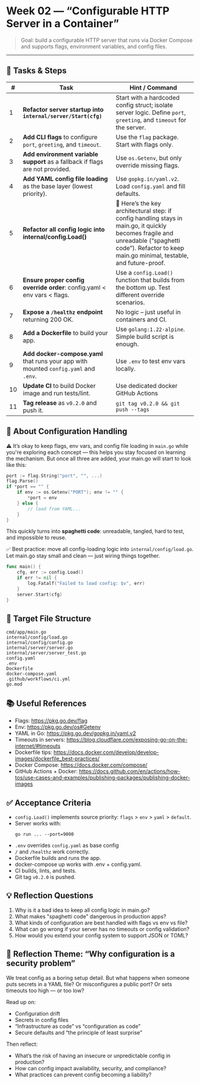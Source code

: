 # Week 02 — “Configurable HTTP Server in a Container”

> Goal: build a configurable HTTP server that runs via Docker Compose and supports flags, environment variables, and config files.

---

## 📝 Tasks & Steps

| # | Task | Hint / Command |
|---|------|----------------|
| 1  | **Refactor server startup into `internal/server/Start(cfg)`**                                                   | Start with a hardcoded config struct; isolate server logic. Define `port`, `greeting`, and `timeout` for the server. |
| 2  | **Add CLI flags** to configure `port`, `greeting`, and `timeout`.                                               | Use the `flag` package. Start with flags only.                 |
| 3  | **Add environment variable support** as a fallback if flags are not provided.                                   | Use `os.Getenv`, but only override missing flags.              |
| 4  | **Add YAML config file loading** as the base layer (lowest priority).                                           | Use `gopkg.in/yaml.v2`. Load `config.yaml` and fill defaults.  |
| 5  | **Refactor all config logic into internal/config.Load()**         | 🧠 Here’s the key architectural step: if config handling stays in main.go, it quickly becomes fragile and unreadable (“spaghetti code”). Refactor to keep main.go minimal, testable, and future-proof. |
| 6  | **Ensure proper config override order**: config.yaml < env vars < flags. | Use a `config.Load()` function that builds from the bottom up. Test different override scenarios. |
| 7  | **Expose a `/healthz` endpoint** returning 200 OK.                                                              | No logic – just useful in containers and CI.                   |
| 8  | **Add a Dockerfile** to build your app.                                                                         | Use `golang:1.22-alpine`. Simple build script is enough.       |
| 9  | **Add docker-compose.yaml** that runs your app with mounted `config.yaml` and `.env`.                           | Use `.env` to test env vars locally.                           |
| 10  | **Update CI** to build Docker image and run tests/lint.                                                         | Use dedicated docker GitHub Actions                       |
| 11 | **Tag release** as `v0.2.0` and push it.                                                                        | `git tag v0.2.0 && git push --tags`                            |

## 📌 About Configuration Handling

⚠️ It’s okay to keep flags, env vars, and config file loading in `main.go` while you're exploring each concept — this helps you stay focused on learning the mechanism. But once all three are added, your main.go will start to look like this:

```go
port := flag.String("port", "", ...)
flag.Parse()
if *port == "" {
    if env := os.Getenv("PORT"); env != "" {
        *port = env
    } else {
        // load from YAML...
    }
}
```

This quickly turns into **spaghetti code**: unreadable, tangled, hard to test, and impossible to reuse.

✅ Best practice: move all config-loading logic into `internal/config/load.go`. Let main.go stay small and clean — just wiring things together.

```go
func main() {
    cfg, err := config.Load()
    if err != nil { 
        log.Fatalf("Failed to load config: $v", err) 
    }
    server.Start(cfg)
}
```

## 📁 Target File Structure

```
cmd/app/main.go
internal/config/load.go
internal/config/config.go
internal/server/server.go
internal/server/server_test.go
config.yaml
.env
Dockerfile
docker-compose.yaml
.github/workflows/ci.yml
go.mod
```

## 📚 Useful References

- Flags: https://pkg.go.dev/flag
- Env: https://pkg.go.dev/os#Getenv
- YAML in Go: https://pkg.go.dev/gopkg.in/yaml.v2
- Timeouts in servers: https://blog.cloudflare.com/exposing-go-on-the-internet/#timeouts
- Dockerfile tips: https://docs.docker.com/develop/develop-images/dockerfile_best-practices/
- Docker Compose: https://docs.docker.com/compose/
- GitHub Actions + Docker: https://docs.github.com/en/actions/how-tos/use-cases-and-examples/publishing-packages/publishing-docker-images

## ✅ Acceptance Criteria

- `config.Load()` implements source priority: `flags` > `env` > `yaml` > `default`.
- Server works with:
  ```
  go run ... --port=9000
  ```
- `.env` overrides `config.yaml` as base config
- `/` and `/healthz` work correctly.
- Dockerfile builds and runs the app.
- docker-compose up works with .env + config.yaml.
- CI builds, lints, and tests.
- Git tag `v0.2.0` is pushed.

## 💡 Reflection Questions

1. Why is it a bad idea to keep all config logic in main.go?
2. What makes "spaghetti code" dangerous in production apps?
3. What kinds of configuration are best handled with flags vs env vs file?
4. What can go wrong if your server has no timeouts or config validation?
5. How would you extend your config system to support JSON or TOML?

## 🧠 Reflection Theme: “Why configuration is a security problem”

We treat config as a boring setup detail. But what happens when someone puts secrets in a YAML file? Or misconfigures a public port? Or sets timeouts too high — or too low?

Read up on:
- Configuration drift
- Secrets in config files
- “Infrastructure as code” vs “configuration as code”
- Secure defaults and “the principle of least surprise”

Then reflect:
- What’s the risk of having an insecure or unpredictable config in production?
- How can config impact availability, security, and compliance?
- What practices can prevent config becoming a liability?
